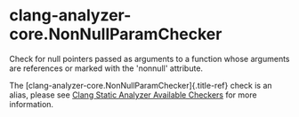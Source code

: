 # clang-analyzer-core.NonNullParamChecker

Check for null pointers passed as arguments to a function whose
arguments are references or marked with the \'nonnull\' attribute.

The [clang-analyzer-core.NonNullParamChecker]{.title-ref} check is an
alias, please see [Clang Static Analyzer Available
Checkers](https://clang.llvm.org/docs/analyzer/checkers.html#core-nonnullparamchecker)
for more information.
